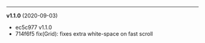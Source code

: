 
-------------------
 **v1.1.0**  (2020-09-03) 

* ec5c977 v1.1.0
* 714f6f5 fix(Grid): fixes extra white-space on fast scroll
